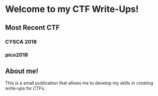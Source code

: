 # Welcome to my CTF Write-Ups!

## Most Recent CTF
### CYSCA 2018
### pico2018

## About me!

This is a small publication that allows me to develop my skills in creating write-ups for CTFs.

